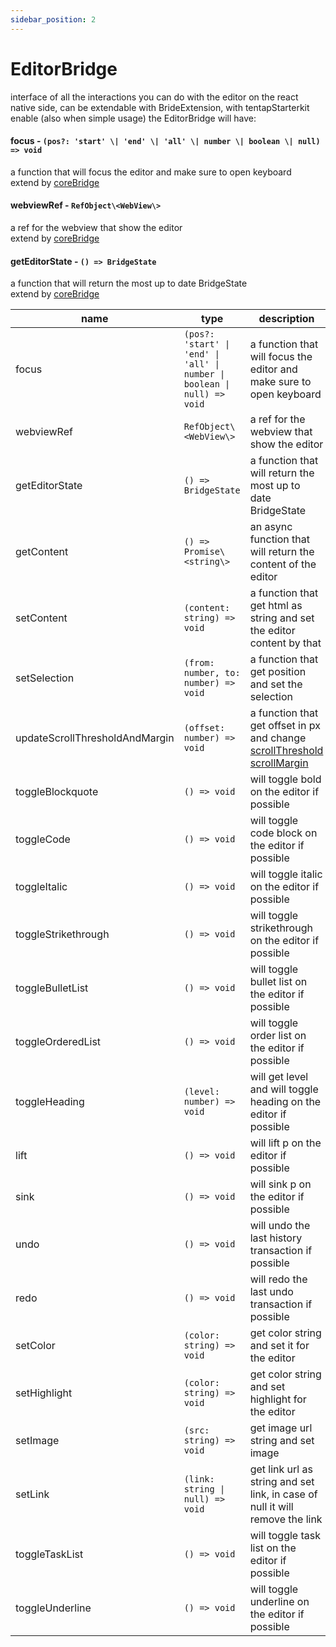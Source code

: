 ```yaml
---
sidebar_position: 2
---
```


# EditorBridge

interface of all the interactions you can do with the editor on the react native side, can be extendable with BrideExtension, with tentapStarterkit enable (also when simple usage) the EditorBridge will have:

#### focus - `(pos?: 'start' \| 'end' \| 'all' \| number \| boolean \| null) => void`

a function that will focus the editor and make sure to open keyboard <br /> extend by [coreBridge](https://10play.dev)

#### webviewRef - `RefObject\<WebView\>`

a ref for the webview that show the editor <br /> extend by [coreBridge](https://10play.dev)

#### getEditorState - `() => BridgeState`

a function that will return the most up to date BridgeState <br /> extend by [coreBridge](https://10play.dev)

| name                           | type                                                                     | description                                                                                                                                                                                                       | BrideExtension |
| ------------------------------ | ------------------------------------------------------------------------ | ----------------------------------------------------------------------------------------------------------------------------------------------------------------------------------------------------------------- | -------------- |
| focus                          | `(pos?: 'start' \| 'end' \| 'all' \| number \| boolean \| null) => void` | a function that will focus the editor and make sure to open keyboard                                                                                                                                              | core           |
| webviewRef                     | `RefObject\<WebView\>`                                                   | a ref for the webview that show the editor                                                                                                                                                                        | core           |
| getEditorState                 | `() => BridgeState`                                                      | a function that will return the most up to date BridgeState                                                                                                                                                       | core           |
| getContent                     | `() => Promise\<string\>`                                                | an async function that will return the content of the editor                                                                                                                                                      | core           |
| setContent                     | `(content: string) => void`                                              | a function that get html as string and set the editor content by that                                                                                                                                             | core           |
| setSelection                   | `(from: number, to: number) => void`                                     | a function that get position and set the selection                                                                                                                                                                | core           |
| updateScrollThresholdAndMargin | `(offset: number) => void`                                               | a function that get offset in px and change [scrollThreshold](https://prosemirror.net/docs/ref/#view.EditorProps.scrollThreshold) [scrollMargin](https://prosemirror.net/docs/ref/#view.EditorProps.scrollMargin) | core           |
| toggleBlockquote               | `() => void`                                                             | will toggle bold on the editor if possible                                                                                                                                                                        | staterKit      |
| toggleCode                     | `() => void`                                                             | will toggle code block on the editor if possible                                                                                                                                                                  | staterKit      |
| toggleItalic                   | `() => void`                                                             | will toggle italic on the editor if possible                                                                                                                                                                      | staterKit      |
| toggleStrikethrough            | `() => void`                                                             | will toggle strikethrough on the editor if possible                                                                                                                                                               | staterKit      |
| toggleBulletList               | `() => void`                                                             | will toggle bullet list on the editor if possible                                                                                                                                                                 | staterKit      |
| toggleOrderedList              | `() => void`                                                             | will toggle order list on the editor if possible                                                                                                                                                                  | staterKit      |
| toggleHeading                  | `(level: number) => void`                                                | will get level and will toggle heading on the editor if possible                                                                                                                                                  | staterKit      |
| lift                           | `() => void`                                                             | will lift p on the editor if possible                                                                                                                                                                             | staterKit      |
| sink                           | `() => void`                                                             | will sink p on the editor if possible                                                                                                                                                                             | staterKit      |
| undo                           | `() => void`                                                             | will undo the last history transaction if possible                                                                                                                                                                | staterKit      |
| redo                           | `() => void`                                                             | will redo the last undo transaction if possible                                                                                                                                                                   | staterKit      |
| setColor                       | `(color: string) => void`                                                | get color string and set it for the editor                                                                                                                                                                        | color          |
| setHighlight                   | `(color: string) => void`                                                | get color string and set highlight for the editor                                                                                                                                                                 | highlight      |
| setImage                       | `(src: string) => void`                                                  | get image url string and set image                                                                                                                                                                                | image          |
| setLink                        | `(link: string \| null) => void`                                         | get link url as string and set link, in case of null it will remove the link                                                                                                                                      | link           |
| toggleTaskList                 | `() => void`                                                             | will toggle task list on the editor if possible                                                                                                                                                                   | tasklist       |
| toggleUnderline                | `() => void`                                                             | will toggle underline on the editor if possible                                                                                                                                                                   | underline      |

<!-- toggleUnderline: () => void; -->
